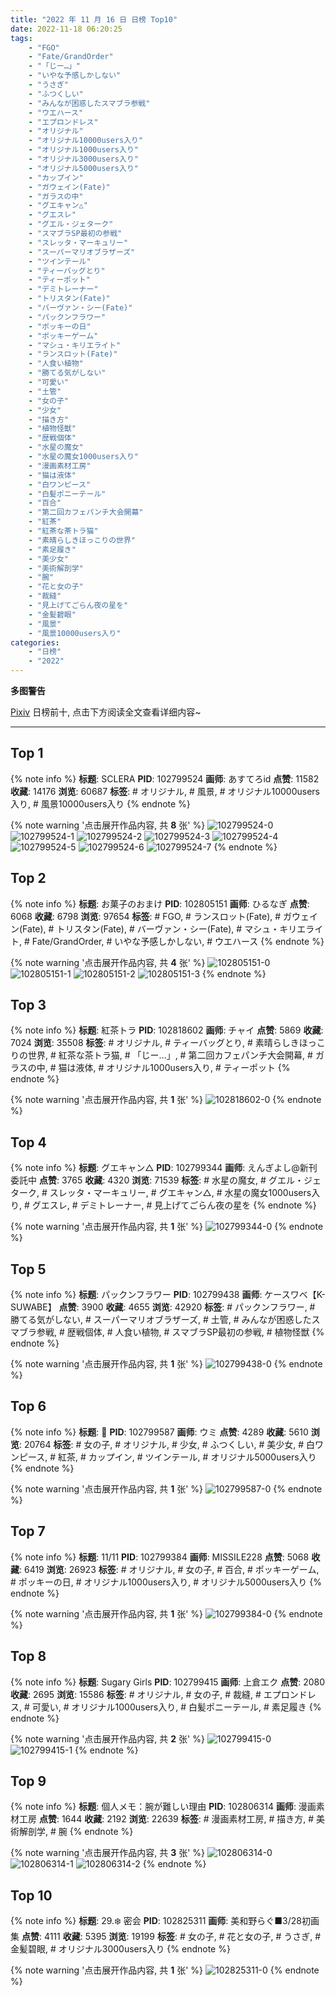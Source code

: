 ```yaml
---
title: "2022 年 11 月 16 日 日榜 Top10"
date: 2022-11-18 06:20:25
tags:
    - "FGO"
    - "Fate/GrandOrder"
    - "「じー…」"
    - "いやな予感しかしない"
    - "うさぎ"
    - "ふつくしい"
    - "みんなが困惑したスマブラ参戦"
    - "ウエハース"
    - "エプロンドレス"
    - "オリジナル"
    - "オリジナル10000users入り"
    - "オリジナル1000users入り"
    - "オリジナル3000users入り"
    - "オリジナル5000users入り"
    - "カップイン"
    - "ガウェイン(Fate)"
    - "ガラスの中"
    - "グエキャン△"
    - "グエスレ"
    - "グエル・ジェターク"
    - "スマブラSP最初の参戦"
    - "スレッタ・マーキュリー"
    - "スーパーマリオブラザーズ"
    - "ツインテール"
    - "ティーバッグとり"
    - "ティーポット"
    - "デミトレーナー"
    - "トリスタン(Fate)"
    - "バーヴァン・シー(Fate)"
    - "パックンフラワー"
    - "ポッキーの日"
    - "ポッキーゲーム"
    - "マシュ・キリエライト"
    - "ランスロット(Fate)"
    - "人食い植物"
    - "勝てる気がしない"
    - "可愛い"
    - "土管"
    - "女の子"
    - "少女"
    - "描き方"
    - "植物怪獣"
    - "歴戦個体"
    - "水星の魔女"
    - "水星の魔女1000users入り"
    - "漫画素材工房"
    - "猫は液体"
    - "白ワンピース"
    - "白髪ポニーテール"
    - "百合"
    - "第二回カフェパンチ大会開幕"
    - "紅茶"
    - "紅茶な茶トラ猫"
    - "素晴らしきほっこりの世界"
    - "素足履き"
    - "美少女"
    - "美術解剖学"
    - "腕"
    - "花と女の子"
    - "裁縫"
    - "見上げてごらん夜の星を"
    - "金髪碧眼"
    - "風景"
    - "風景10000users入り"
categories:
    - "日榜"
    - "2022"
---
```


<i class="fa fa-triangle-exclamation"></i>**多图警告**<i class="fa fa-triangle-exclamation"></i>

[Pixiv](https://www.pixiv.net/) 日榜前十, 点击下方阅读全文查看详细内容~

<!-- more -->

---

## Top 1

{% note info %}
**标题**: SCLERA
**PID**: 102799524 **画师**: あすてろid
**点赞**: 11582 **收藏**: 14176 **浏览**: 60687
**标签**: # オリジナル, # 風景, # オリジナル10000users入り, # 風景10000users入り
{% endnote %}

{% note warning '点击展开作品内容, 共 **8** 张' %}
![102799524-0](https://i.pixiv.re/img-original/img/2022/11/15/00/00/56/102799524_p0.png)
![102799524-1](https://i.pixiv.re/img-original/img/2022/11/15/00/00/56/102799524_p1.png)
![102799524-2](https://i.pixiv.re/img-original/img/2022/11/15/00/00/56/102799524_p2.png)
![102799524-3](https://i.pixiv.re/img-original/img/2022/11/15/00/00/56/102799524_p3.png)
![102799524-4](https://i.pixiv.re/img-original/img/2022/11/15/00/00/56/102799524_p4.png)
![102799524-5](https://i.pixiv.re/img-original/img/2022/11/15/00/00/56/102799524_p5.png)
![102799524-6](https://i.pixiv.re/img-original/img/2022/11/15/00/00/56/102799524_p6.png)
![102799524-7](https://i.pixiv.re/img-original/img/2022/11/15/00/00/56/102799524_p7.png)
{% endnote %}

## Top 2

{% note info %}
**标题**: お菓子のおまけ
**PID**: 102805151 **画师**: ひるなぎ
**点赞**: 6068 **收藏**: 6798 **浏览**: 97654
**标签**: # FGO, # ランスロット(Fate), # ガウェイン(Fate), # トリスタン(Fate), # バーヴァン・シー(Fate), # マシュ・キリエライト, # Fate/GrandOrder, # いやな予感しかしない, # ウエハース
{% endnote %}

{% note warning '点击展开作品内容, 共 **4** 张' %}
![102805151-0](https://i.pixiv.re/img-original/img/2022/11/15/06/00/02/102805151_p0.jpg)
![102805151-1](https://i.pixiv.re/img-original/img/2022/11/15/06/00/02/102805151_p1.jpg)
![102805151-2](https://i.pixiv.re/img-original/img/2022/11/15/06/00/02/102805151_p2.jpg)
![102805151-3](https://i.pixiv.re/img-original/img/2022/11/15/06/00/02/102805151_p3.jpg)
{% endnote %}

## Top 3

{% note info %}
**标题**: 紅茶トラ
**PID**: 102818602 **画师**: チャイ
**点赞**: 5869 **收藏**: 7024 **浏览**: 35508
**标签**: # オリジナル, # ティーバッグとり, # 素晴らしきほっこりの世界, # 紅茶な茶トラ猫, # 「じー…」, # 第二回カフェパンチ大会開幕, # ガラスの中, # 猫は液体, # オリジナル1000users入り, # ティーポット
{% endnote %}

{% note warning '点击展开作品内容, 共 **1** 张' %}
![102818602-0](https://i.pixiv.re/img-original/img/2022/11/15/20/30/01/102818602_p0.png)
{% endnote %}

## Top 4

{% note info %}
**标题**: グエキャン△
**PID**: 102799344 **画师**: えんぎよし@新刊委託中
**点赞**: 3765 **收藏**: 4320 **浏览**: 71539
**标签**: # 水星の魔女, # グエル・ジェターク, # スレッタ・マーキュリー, # グエキャン△, # 水星の魔女1000users入り, # グエスレ, # デミトレーナー, # 見上げてごらん夜の星を
{% endnote %}

{% note warning '点击展开作品内容, 共 **1** 张' %}
![102799344-0](https://i.pixiv.re/img-original/img/2022/11/15/00/00/10/102799344_p0.png)
{% endnote %}

## Top 5

{% note info %}
**标题**: パックンフラワー
**PID**: 102799438 **画师**: ケースワベ【K-SUWABE】
**点赞**: 3900 **收藏**: 4655 **浏览**: 42920
**标签**: # パックンフラワー, # 勝てる気がしない, # スーパーマリオブラザーズ, # 土管, # みんなが困惑したスマブラ参戦, # 歴戦個体, # 人食い植物, # スマブラSP最初の参戦, # 植物怪獣
{% endnote %}

{% note warning '点击展开作品内容, 共 **1** 张' %}
![102799438-0](https://i.pixiv.re/img-original/img/2022/11/15/00/00/22/102799438_p0.png)
{% endnote %}

## Top 6

{% note info %}
**标题**: 💙
**PID**: 102799587 **画师**: ウミ
**点赞**: 4289 **收藏**: 5610 **浏览**: 20764
**标签**: # 女の子, # オリジナル, # 少女, # ふつくしい, # 美少女, # 白ワンピース, # 紅茶, # カップイン, # ツインテール, # オリジナル5000users入り
{% endnote %}

{% note warning '点击展开作品内容, 共 **1** 张' %}
![102799587-0](https://i.pixiv.re/img-original/img/2022/11/15/00/01/45/102799587_p0.jpg)
{% endnote %}

## Top 7

{% note info %}
**标题**: 11/11
**PID**: 102799384 **画师**: MISSILE228
**点赞**: 5068 **收藏**: 6419 **浏览**: 26923
**标签**: # オリジナル, # 女の子, # 百合, # ポッキーゲーム, # ポッキーの日, # オリジナル1000users入り, # オリジナル5000users入り
{% endnote %}

{% note warning '点击展开作品内容, 共 **1** 张' %}
![102799384-0](https://i.pixiv.re/img-original/img/2022/11/15/00/00/15/102799384_p0.jpg)
{% endnote %}

## Top 8

{% note info %}
**标题**: Sugary Girls
**PID**: 102799415 **画师**: 上倉エク
**点赞**: 2080 **收藏**: 2695 **浏览**: 15586
**标签**: # オリジナル, # 女の子, # 裁縫, # エプロンドレス, # 可愛い, # オリジナル1000users入り, # 白髪ポニーテール, # 素足履き
{% endnote %}

{% note warning '点击展开作品内容, 共 **2** 张' %}
![102799415-0](https://i.pixiv.re/img-original/img/2022/11/15/00/00/19/102799415_p0.jpg)
![102799415-1](https://i.pixiv.re/img-original/img/2022/11/15/00/00/19/102799415_p1.jpg)
{% endnote %}

## Top 9

{% note info %}
**标题**: 個人メモ：腕が難しい理由
**PID**: 102806314 **画师**: 漫画素材工房
**点赞**: 1644 **收藏**: 2192 **浏览**: 22639
**标签**: # 漫画素材工房, # 描き方, # 美術解剖学, # 腕
{% endnote %}

{% note warning '点击展开作品内容, 共 **3** 张' %}
![102806314-0](https://i.pixiv.re/img-original/img/2022/11/15/08/00/02/102806314_p0.jpg)
![102806314-1](https://i.pixiv.re/img-original/img/2022/11/15/08/00/02/102806314_p1.jpg)
![102806314-2](https://i.pixiv.re/img-original/img/2022/11/15/08/00/02/102806314_p2.jpg)
{% endnote %}

## Top 10

{% note info %}
**标题**: 29.❄️ 密会
**PID**: 102825311 **画师**: 美和野らぐ■3/28初画集
**点赞**: 4111 **收藏**: 5395 **浏览**: 19199
**标签**: # 女の子, # 花と女の子, # うさぎ, # 金髪碧眼, # オリジナル3000users入り
{% endnote %}

{% note warning '点击展开作品内容, 共 **1** 张' %}
![102825311-0](https://i.pixiv.re/img-original/img/2022/11/16/00/00/16/102825311_p0.png)
{% endnote %}
